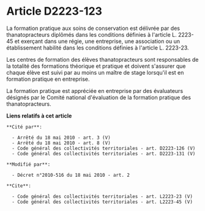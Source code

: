# Article D2223-123

La formation pratique aux soins de conservation est délivrée par des thanatopracteurs diplômés dans les conditions définies à
l'article L. 2223-45 et exerçant dans une régie, une entreprise, une association ou un établissement habilité dans les
conditions définies à l'article L. 2223-23. 

Les centres de formation des élèves thanatopracteurs sont responsables de la totalité des formations théorique et pratique et
doivent s'assurer que chaque élève est suivi par au moins un maître de stage lorsqu'il est en formation pratique en
entreprise. 

La formation pratique est appréciée en entreprise par des évaluateurs désignés par le Comité national d'évaluation de la
formation pratique des thanatopracteurs.

**Liens relatifs à cet article**

	**Cité par**:

	  - Arrêté du 18 mai 2010 - art. 3 (V)
	  - Arrêté du 18 mai 2010 - art. 8 (V)
	  - Code général des collectivités territoriales - art. D2223-126 (V)
	  - Code général des collectivités territoriales - art. D2223-131 (V)

	**Modifié par**:

	  - Décret n°2010-516 du 18 mai 2010 - art. 2

	**Cite**:

	  - Code général des collectivités territoriales - art. L2223-23 (V)
	  - Code général des collectivités territoriales - art. L2223-45 (V)
